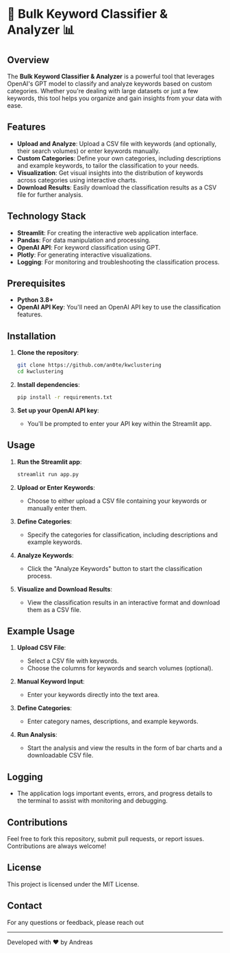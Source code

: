
# 🚀 Bulk Keyword Classifier & Analyzer 📊

## Overview

The **Bulk Keyword Classifier & Analyzer** is a powerful tool that leverages OpenAI's GPT model to classify and analyze keywords based on custom categories. Whether you're dealing with large datasets or just a few keywords, this tool helps you organize and gain insights from your data with ease.

## Features

- **Upload and Analyze**: Upload a CSV file with keywords (and optionally, their search volumes) or enter keywords manually.
- **Custom Categories**: Define your own categories, including descriptions and example keywords, to tailor the classification to your needs.
- **Visualization**: Get visual insights into the distribution of keywords across categories using interactive charts.
- **Download Results**: Easily download the classification results as a CSV file for further analysis.

## Technology Stack

- **Streamlit**: For creating the interactive web application interface.
- **Pandas**: For data manipulation and processing.
- **OpenAI API**: For keyword classification using GPT.
- **Plotly**: For generating interactive visualizations.
- **Logging**: For monitoring and troubleshooting the classification process.

## Prerequisites

- **Python 3.8+**
- **OpenAI API Key**: You'll need an OpenAI API key to use the classification features.

## Installation

1. **Clone the repository**:
   ```bash
   git clone https://github.com/an0te/kwclustering
   cd kwclustering
   ```

2. **Install dependencies**:
   ```bash
   pip install -r requirements.txt
   ```

3. **Set up your OpenAI API key**:
   - You'll be prompted to enter your API key within the Streamlit app.

## Usage

1. **Run the Streamlit app**:
   ```bash
   streamlit run app.py
   ```

2. **Upload or Enter Keywords**:
   - Choose to either upload a CSV file containing your keywords or manually enter them.
   
3. **Define Categories**:
   - Specify the categories for classification, including descriptions and example keywords.

4. **Analyze Keywords**:
   - Click the "Analyze Keywords" button to start the classification process.

5. **Visualize and Download Results**:
   - View the classification results in an interactive format and download them as a CSV file.

## Example Usage

1. **Upload CSV File**:
   - Select a CSV file with keywords.
   - Choose the columns for keywords and search volumes (optional).

2. **Manual Keyword Input**:
   - Enter your keywords directly into the text area.

3. **Define Categories**:
   - Enter category names, descriptions, and example keywords.

4. **Run Analysis**:
   - Start the analysis and view the results in the form of bar charts and a downloadable CSV file.

## Logging

- The application logs important events, errors, and progress details to the terminal to assist with monitoring and debugging.

## Contributions

Feel free to fork this repository, submit pull requests, or report issues. Contributions are always welcome!

## License

This project is licensed under the MIT License.

## Contact

For any questions or feedback, please reach out 

---

Developed with ❤️ by Andreas
